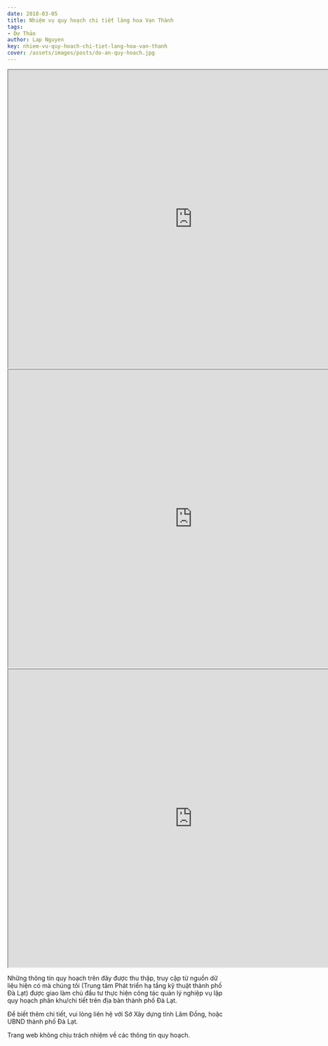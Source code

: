 ```yaml
---
date: 2018-03-05
title: Nhiệm vụ quy hoạch chi tiết làng hoa Vạn Thành
tags:
- Dự Thảo
author: Lap Nguyen
key: nhiem-vu-quy-hoach-chi-tiet-lang-hoa-van-thanh
cover: /assets/images/posts/do-an-quy-hoach.jpg
---
```


<iframe src="https://drive.google.com/file/d/19s901K17F7azAdPiCX9n_03T4UrKt5S2/preview" width="840" height="680"></iframe>
<iframe src="https://drive.google.com/file/d/1DaPtogXekB8F-XgXkKlUWm2VzxrhNZm9/preview" width="840" height="680"></iframe>
<iframe src="https://drive.google.com/file/d/16hmjLPPVkN12nArSAtAfY8tZZYcL0M7N/preview" width="840" height="680"></iframe>
<!--more-->

Những thông tin quy hoạch trên đây được thu thập, truy cập từ nguồn dữ liệu hiện có mà chúng tôi 
(Trung tâm Phát triển hạ tầng kỹ thuật thành phố Đà Lạt) được giao làm chủ đầu tư thực hiện công tác quản lý nghiệp vụ 
lập quy hoạch phân khu/chi tiết trên địa bàn thành phố Đà Lạt.

Để biết thêm chi tiết, vui lòng liên hệ với Sở Xây dựng tỉnh Lâm Đồng, hoặc UBND thành phố Đà Lạt.

Trang web không chịu trách nhiệm về các thông tin quy hoạch.